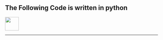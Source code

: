 ## The Following Code is written in python
<img src="https://user-images.githubusercontent.com/91192289/229127981-f051248c-06ee-41e8-8546-e3d392e344ac.png" width="45">

---
